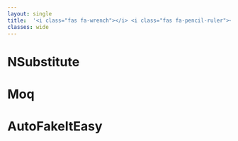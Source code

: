 ```yaml
---
layout: single
title:  '<i class="fas fa-wrench"></i> <i class="fas fa-pencil-ruler"></i> Mocking frameworks - Specifics'
classes: wide
---
```


# NSubstitute

# Moq

# AutoFakeItEasy
